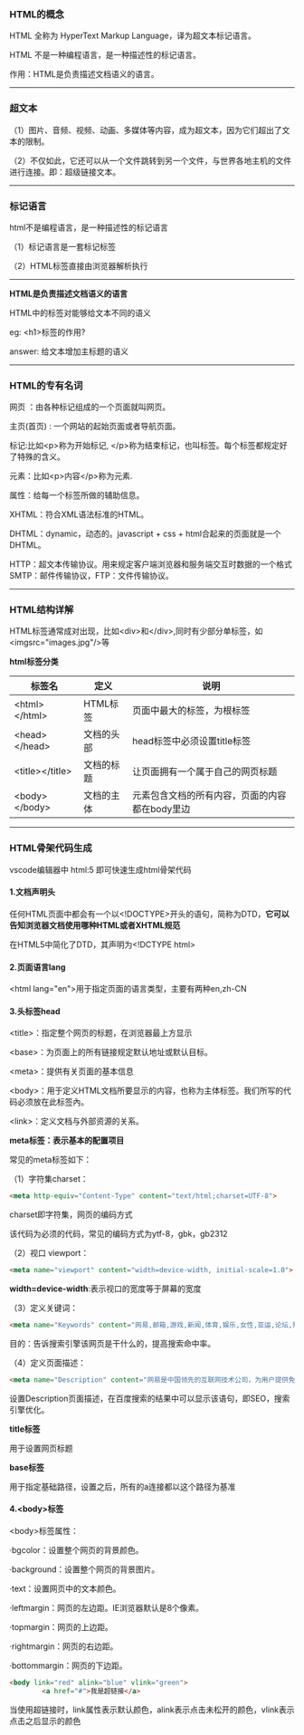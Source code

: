 ### **HTML的概念**


 HTML 全称为 HyperText Markup Language，译为超文本标记语言。  

 HTML 不是一种编程语言，是一种描述性的标记语言。   

 作用：HTML是负责描述文档语义的语言。

---

### **超文本**

（1）图片、音频、视频、动画、多媒体等内容，成为超文本，因为它们超出了文本的限制。

（2）不仅如此，它还可以从一个文件跳转到另一个文件，与世界各地主机的文件进行连接。即：超级链接文本。

            
----
 
### **标记语言**

 html不是编程语言，是一种描述性的标记语言

（1）标记语言是一套标记标签

（2）HTML标签直接由浏览器解析执行

---
**HTML是负责描述文档语义的语言**

HTML中的标签对能够给文本不同的语义

eg: \<h1>标签的作用?

answer: 给文本增加主标题的语义

---

###  **HTML的专有名词**

网页 ：由各种标记组成的一个页面就叫网页。

主页(首页) : 一个网站的起始页面或者导航页面。

标记:比如\<p>称为开始标记, \</p>称为结束标记，也叫标签。每个标签都规定好了特殊的含义。

元素：比如\<p>内容\</p>称为元素.

属性：给每一个标签所做的辅助信息。

XHTML：符合XML语法标准的HTML。

DHTML：dynamic，动态的。javascript + css + html合起来的页面就是一个 DHTML。

HTTP：超文本传输协议。用来规定客户端浏览器和服务端交互时数据的一个格式SMTP：邮件传输协议，FTP：文件传输协议。

----
### **HTML结构详解**
 HTML标签通常成对出现，比如\<div>和\</div>,同时有少部分单标签，如\<imgsrc="images.jpg"/>等

 **html标签分类**

| 标签名 | 定义 | 说明 |
| ------ | --- | ---  |
|\<html>\</html>|HTML标签|页面中最大的标签，为根标签|
|\<head>\</head>|文档的头部|head标签中必须设置title标签|
|\<title>\</title>|文档的标题|让页面拥有一个属于自己的网页标题|
|\<body>\</body>|文档的主体|元素包含文档的所有内容，页面的内容都在body里边|

---

### **HTML骨架代码生成**
 vscode编辑器中 html:5 即可快速生成html骨架代码


#### **1.文档声明头**
 任何HTML页面中都会有一个以\<!DOCTYPE>开头的语句，简称为DTD，**它可以告知浏览器文档使用哪种HTML或者XHTML规范**


在HTML5中简化了DTD，其声明为\<!DCTYPE html> 


#### **2.页面语言lang**

 \<html lang="en">用于指定页面的语言类型，主要有两种en,zh-CN 

#### **3.头标签head**
 \<title>：指定整个网页的标题，在浏览器最上方显示

 \<base>：为页面上的所有链接规定默认地址或默认目标。

 \<meta>：提供有关页面的基本信息

 \<body>：用于定义HTML文档所要显示的内容，也称为主体标签。我们所写的代码必须放在此标签內。

 \<link>：定义文档与外部资源的关系。

**meta标签：表示基本的配置项目**

常见的meta标签如下： 

（1）字符集charset： 

```html 
<meta http-equiv="Content-Type" content="text/html;charset=UTF-8">
``` 
charset即字符集，网页的编码方式  

该代码为必须的代码，常见的编码方式为ytf-8，gbk，gb2312

（2）视口 viewport： 
```html
<meta name="viewport" content="width=device-width, initial-scale=1.0">
``` 
**width=device-width**:表示视口的宽度等于屏幕的宽度 

（3）定义关键词：
```html
<meta name="Keywords" content="网易,邮箱,游戏,新闻,体育,娱乐,女性,亚运,论坛,短信" />
```   
目的：告诉搜索引擎该网页是干什么的，提高搜索命中率。

（4）定义页面描述：

```html
<meta name="Description" content="网易是中国领先的互联网技术公司，为用户提供免费邮箱、游戏、搜索引擎服务，开设新闻、娱乐、体育等30多个内容频道，及博客、视频、论坛等互动交流，网聚人的力量。"/>
```
设置Description页面描述，在百度搜索的结果中可以显示该语句，即SEO，搜索引擎优化。

**title标签**

用于设置网页标题 

**base标签** 

用于指定基础路径，设置之后，所有的a连接都以这个路径为基准

#### **4.\<body>标签** 

\<body>标签属性： 

·bgcolor：设置整个网页的背景颜色。

·background：设置整个网页的背景图片。

·text：设置网页中的文本颜色。

·leftmargin：网页的左边距。IE浏览器默认是8个像素。

·topmargin：网页的上边距。

·rightmargin：网页的右边距。

·bottommargin：网页的下边距。

```html
<body link="red" alink="blue" vlink="green">
        <a href="#">我是超链接</a>
``` 
当使用超链接时，link属性表示默认颜色，alink表示点击未松开的颜色，vlink表示点击之后显示的颜色






